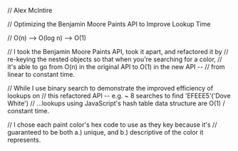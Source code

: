 // Alex McIntire

// Optimizing the Benjamin Moore Paints API to Improve Lookup Time

// O(n) --> O(log n) --> O(1)

// I took the Benjamin Moore Paints API, took it apart, and refactored it by
// re-keying the nested objects so that when you're searching for a color,
// it's able to go from O(n) in the original API to O(1) in the new API --
// from linear to constant time.

// While I use binary search to demonstrate the improved efficiency of lookups on
// this refactored API -- e.g. ~ 8 searches to find 'EFEEE5'('Dove White')
// ...lookups using JavaScript's hash table data structure are O(1) / constant time.

// I chose each paint color's hex code to use as they key because it's
// guaranteed to be both a.) unique, and b.) descriptive of the color it represents.
